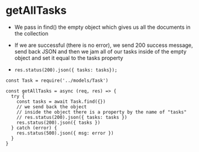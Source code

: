# getAllTasks
* We pass in find() the empty object which gives us all the documents in the collection
* If we are successful (there is no error), we send 200 success message, send back JSON and then we jam all of our tasks inside of the empty object and set it equal to the tasks property

* `res.status(200).json({ tasks: tasks});`

```
const Task = require('../models/Task')

const getAllTasks = async (req, res) => {
  try {
    const tasks = await Task.find({})
    // we send back the object
    // inside the object there is a property by the name of "tasks"
    // res.status(200).json({ tasks: tasks })
    res.status(200).json({ tasks })
  } catch (error) {
    res.status(500).json({ msg: error })
  }
}
```

